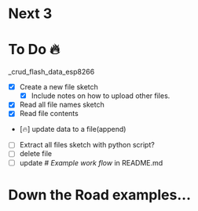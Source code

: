 # Next 3

# To Do 🔥

_crud_flash_data_esp8266
- [x] Create a new file sketch
  - [x] Include notes on how to upload other files.
- [x] Read all file names sketch
- [x] Read file contents
- [🔥] update data to a file(append)
- [ ] Extract all files sketch with python script?
- [ ] delete file
- [ ] update *# Example work flow* in README.md

# Down the Road examples...

